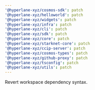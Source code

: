 ```yaml
---
'@hyperlane-xyz/cosmos-sdk': patch
'@hyperlane-xyz/helloworld': patch
'@hyperlane-xyz/widgets': patch
'@hyperlane-xyz/infra': patch
'@hyperlane-xyz/cli': patch
'@hyperlane-xyz/sdk': patch
'@hyperlane-xyz/core': patch
'@hyperlane-xyz/starknet-core': patch
'@hyperlane-xyz/ccip-server': patch
'@hyperlane-xyz/cosmos-types': patch
'@hyperlane-xyz/github-proxy': patch
'@hyperlane-xyz/tsconfig': patch
'@hyperlane-xyz/utils': patch
---
```


Revert workspace dependency syntax.
